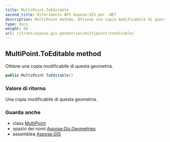 ```yaml
---
title: MultiPoint.ToEditable
second_title: Riferimento API Aspose.GIS per .NET
description: MultiPoint metodo. Ottiene una copia modificabile di questa geometria.
type: docs
weight: 50
url: /it/net/aspose.gis.geometries/multipoint/toeditable/
---
```

## MultiPoint.ToEditable method

Ottiene una copia modificabile di questa geometria.

```csharp
public MultiPoint ToEditable()
```

### Valore di ritorno

Una copia modificabile di questa geometria.

### Guarda anche

* class [MultiPoint](../)
* spazio dei nomi [Aspose.Gis.Geometries](../../multipoint/)
* assemblea [Aspose.GIS](../../../)


